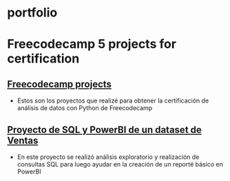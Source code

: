 # portfolio
# Freecodecamp 5 projects for certification

## [Freecodecamp projects]([https://github.com/Chros08/Freecodecamp_projects/blob/main/Freecodecamp/](https://github.com/Chros08/Freecodecamp_projects/tree/main/Freecodecamp))
* Estos son los proyectos que realizé para obtener la certificación de análisis de datos con Python de Freecodecamp
## [Proyecto de SQL y PowerBI de un dataset de Ventas](https://github.com/Chros08/SQL_PowerBI)
* En este proyecto se realizó análisis exploratorio y realización de consultas SQL para luego ayudar en la creación de un reporté básico en PowerBI

